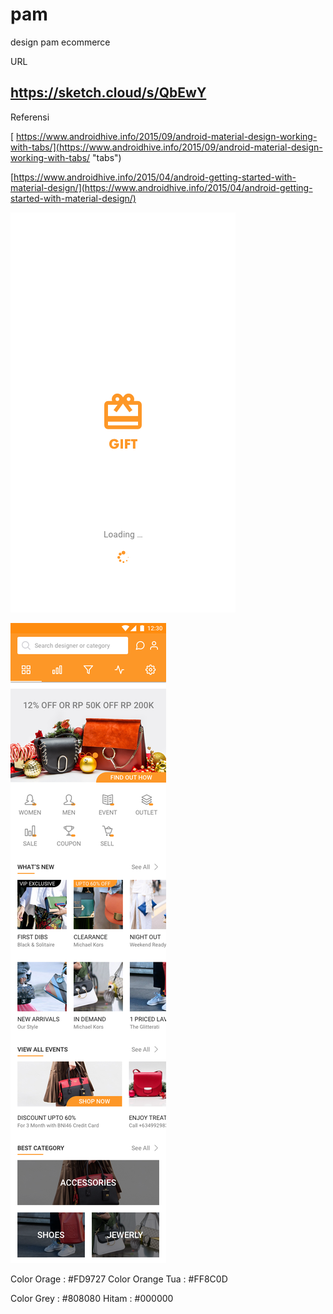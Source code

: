 # pam
design pam ecommerce 


URL
## https://sketch.cloud/s/QbEwY

Referensi

[    https://www.androidhive.info/2015/09/android-material-design-working-with-tabs/](https://www.androidhive.info/2015/09/android-material-design-working-with-tabs/ "tabs")

[https://www.androidhive.info/2015/04/android-getting-started-with-material-design/](https://www.androidhive.info/2015/04/android-getting-started-with-material-design/)


![](https://github.com/pampams/pam/blob/master/1.Loadingimg.png)

![](https://github.com/pampams/pam/blob/master/2.Discoverimg.png)


Color Orage  : #FD9727
Color Orange Tua : #FF8C0D

Color Grey : #808080
Hitam : #000000
